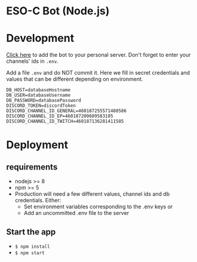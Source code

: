 # ESO-C Bot (Node.js)

# Development
[Click here](https://discordapp.com/oauth2/authorize?client_id=460387987629277195&scope=bot) to add the bot to your personal server. Don't forget to enter your channels' ids in `.env`.

Add a file `.env` and do NOT commit it. Here we fill in secret credentials and values that can be different depending on environment.
```
DB_HOST=databaseHostname
DB_USER=databaseUsername
DB_PASSWORD=databasePassword
DISCORD_TOKEN=discordToken
DISCORD_CHANNEL_ID_GENERAL=460187255571480586
DISCORD_CHANNEL_ID_EP=460187200609583105
DISCORD_CHANNEL_ID_TWITCH=460187136281411585
```

# Deployment

## requirements
- nodejs >= 8
- npm >= 5
- Production will need a few different values, channel ids and db credentials. Either:
  - Set environment variables corresponding to the .env keys or
  - Add an uncommitted .env file to the server

## Start the app
- `$ npm install`
- `$ npm start`
